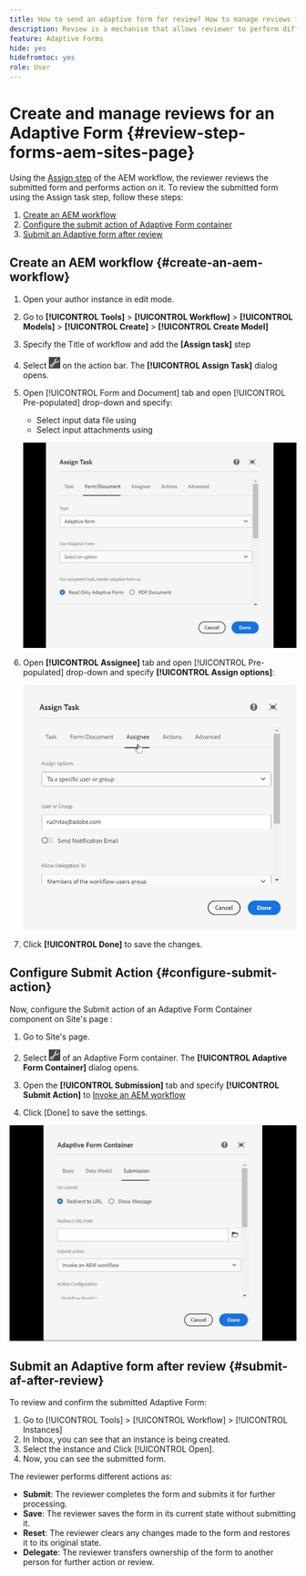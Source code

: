 ```yaml
---
title: How to send an adaptive form for review? How to manage reviews for an aem adaptive form?
description: Review is a mechanism that allows reviewer to perform different tasks for adaptive forms using Assign Task step.
feature: Adaptive Forms
hide: yes
hidefromtoc: yes
role: User
---
```


# Create and manage reviews for an Adaptive Form {#review-step-forms-aem-sites-page}

Using the [Assign step](https://experienceleague.adobe.com/docs/experience-manager-cloud-service/content/forms/create-form-centric-workflows/aem-forms-workflow-step-reference.html#assign-task-step) of the AEM workflow, the reviewer reviews the submitted form and performs action on it. To review the submitted form using the Assign task step, follow these steps:

1. [Create an AEM workflow](#create-an-aem-workflow)
1. [Configure the submit action of Adaptive Form container](#configure-submit-action)
1. [Submit an Adaptive form after review](#submit-af-after-review) 

## Create an AEM workflow {#create-an-aem-workflow}

1. Open your author instance in edit mode.
1. Go to **[!UICONTROL Tools]** >  **[!UICONTROL Workflow]** >  **[!UICONTROL Models]** > **[!UICONTROL Create]** > **[!UICONTROL Create Model]**
1. Specify the Title of workflow and add the **[Assign task]** step
1. Select ![settings_icon](assets/settings_icon.png) on the action bar. The **[!UICONTROL Assign Task]** dialog opens.
1. Open [!UICONTROL Form and Document] tab and open [!UICONTROL Pre-populated] drop-down and specify:

   * Select input data file using
   * Select input attachments using

    ![Review step](/help/forms/assets/assigntask-review1.gif)

1. Open **[!UICONTROL Assignee]** tab and open [!UICONTROL Pre-populated] drop-down and specify **[!UICONTROL Assign  options]**:
  
    ![Review step](/help/forms/assets/review-assignstep.png)

1. Click **[!UICONTROL Done]** to save the changes. 

## Configure Submit Action {#configure-submit-action}

Now, configure the Submit action of an Adaptive Form Container component on Site's page :

1. Go to Site's page.
1. Select ![settings_icon](assets/settings_icon.png) of an Adaptive Form container. The **[!UICONTROL Adaptive Form Container]** dialog opens.
1. Open the **[!UICONTROL Submission]** tab and specify **[!UICONTROL Submit Action]** to [Invoke an AEM workflow](https://experienceleague.adobe.com/docs/experience-manager-cloud-service/content/forms/adaptive-forms-authoring/authoring-adaptive-forms-foundation-components/configure-submit-actions-and-metadata-submission/configuring-submit-actions.html?lang=en#invoke-an-aem-workflow)

1. Click [Done] to save the settings.

![submissiontab-reviewstep](/help/forms/assets/submissiontab-reviewstep.gif)

## Submit an Adaptive form after review {#submit-af-after-review}

To review and confirm the submitted Adaptive Form:

1. Go to [!UICONTROL Tools] >  [!UICONTROL Workflow] >  [!UICONTROL Instances] 
1. In Inbox, you can see that an instance is being created.
1. Select the instance and Click [!UICONTROL Open].
1. Now, you can see the submitted form. 

The reviewer performs different actions as:

* **Submit**: The reviewer completes the form and submits it for further processing.
* **Save**: The reviewer saves the form in its current state without submitting it.
* **Reset**: The reviewer clears any changes made to the form and restores it to its original state.
* **Delegate**: The reviewer transfers ownership of the form to another person for further action or review.
